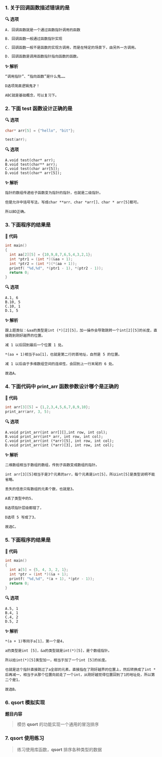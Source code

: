 ### 1. 关于回调函数描述错误的是

**🔍 选项**

```markdown
A. 回调函数就是一个通过函数指针调用的函数

B. 回调函数一般通过函数指针实现

C. 回调函数一般不是函数的实现方调用，而是在特定的场景下，由另外一方调用。

D. 回调函数是调用函数指针指向函数的函数。
```

**✨ 解析**

```
“调用指针”、“指向函数”是什么鬼……

D选项简直逻辑鬼才！

ABC就是基础概念，可以复习下。
```



### 2. 下面 test 函数设计正确的是

**🔍 选项**

```c
char* arr[5] = {"hello", "bit"};

test(arr);
```

**🔍 选项**

```
A.void test(char* arr);
B.void test(char** arr);
C.void test(char arr[5]);
D.void test(char* arr[5]);
```

**✨ 解析**

```
指针的数组传递给子函数变为指针的指针，也就是二级指针。

但是允许中括号写法，写成char **arr、char *arr[]、char * arr[5]都可。

所以BD正确。
```



### 3. 下面程序的结果是

**📃 代码**

```c
int main()
{
  int aa[2][5] = {10,9,8,7,6,5,4,3,2,1};
  int *ptr1 = (int *)(&aa + 1);
  int *ptr2 = (int *)(*(aa + 1));
  printf( "%d,%d", *(ptr1 - 1), *(ptr2 - 1));
  return 0;
}
```

**🔍 选项**

```
A.1, 6
B.10, 5
C.10, 1
D.1, 5
```

**✨ 解析**

```
跟上题类似：&aa的类型是int (*)[2][5]，加一操作会导致跳转一个int[2][5]的长度，直接跑到刚好越界的位置。

减 1 以后回到最后一个位置 1 处。

*(aa + 1)相当于aa[1]，也就是第二行的首地址，自然是 5 的位置。

减 1 以后由于多维数组空间的连续性，会回到上一行末尾的 6 处。

故选A。
```



### 4. 下面代码中 print_arr 函数参数设计哪个是正确的

**📃 代码**

```c
int arr[3][5] = {1,2,3,4,5,6,7,8,9,10};
print_arr(arr, 3, 5);
```

**🔍 选项**

```
A.void print_arr(int arr[][],int row, int col);
B.void print_arr(int* arr, int row, int col);
C.void print_arr(int (*arr)[5], int row, int col);
D.void print_arr(int (*arr)[3], int row, int col);
```

**✨ 解析**

```
二维数组相当于数组的数组，传到子函数变成数组的指针。

int arr[3][5]相当于是3个元素的arr，每个元素是int[5]，所以int[5]是类型说明不能省略。

丢失的信息只有数组的元素个数，也就是3。

A丢了类型中的5，

B选项指针层级都错了，

D选项 5 写成了3，

故选C。
```



### 5. 下面程序的结果是

**📃 代码**

```c
int main()
{
  int a[5] = {5, 4, 3, 2, 1};
  int *ptr = (int *)(&a + 1);
  printf( "%d,%d", *(a + 1), *(ptr - 1));
  return 0;
}
```

**🔍 选项**

```
A.5, 1
B.4, 1
C.4, 2
D.5, 2
```

**✨ 解析**

```
*(a + 1)等同于a[1]，第一个是4，

a的类型是int [5]，&a的类型就是int(*)[5]，是个数组指针。

所以给int(*)[5]类型加一，相当于加了一个int [5]的长度。

也就是这个指针直接跳过了a全部的元素，直接指在了刚好越界的位置上，然后转换成了int *后再减一，相当于从那个位置向前走了一个int，从刚好越觉得位置回到了1的地址处，所以第二个是1，

故选B。
```



### 6. qsort 模拟实现

**题目内容**

>模仿 **qsort** 的功能实现一个通用的冒泡排序



### 7. qsort 使用练习

>练习使用库函数，**qsort** 排序各种类型的数据



